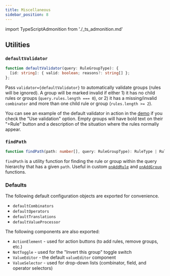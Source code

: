 ```yaml
---
title: Miscellaneous
sidebar_position: 8
---
```


import TypeScriptAdmonition from './_ts_admonition.md'

<TypeScriptAdmonition />

## Utilities

### `defaultValidator`

```ts
function defaultValidator(query: RuleGroupType): {
  [id: string]: { valid: boolean; reasons?: string[] };
};
```

Pass `validator={defaultValidator}` to automatically validate groups (rules will be ignored). A group will be marked invalid if either 1) it has no child rules or groups (`query.rules.length === 0`), or 2) it has a missing/invalid `combinator` and more than one child rule or group (`rules.length >= 2`).

You can see an example of the default validator in action in the [demo](https://react-querybuilder.github.io/react-querybuilder/) if you check the "Use validation" option. Empty groups will have bold text on their "+Rule" button and a description of the situation where the rules normally appear.

### `findPath`

```ts
function findPath(path: number[], query: RuleGroupType): RuleType | RuleGroupType;
```

`findPath` is a utility function for finding the rule or group within the query hierarchy that has a given `path`. Useful in custom [`onAddRule`](./querybuilder#onaddrule) and [`onAddGroup`](./querybuilder#onaddgroup) functions.

### Defaults

The following default configuration objects are exported for convenience.

- `defaultCombinators`
- `defaultOperators`
- `defaultTranslations`
- `defaultValueProcessor`

The following components are also exported:

- `ActionElement` - used for action buttons (to add rules, remove groups, etc.)
- `NotToggle` - used for the "Invert this group" toggle switch
- `ValueEditor` - the default `valueEditor` component
- `ValueSelector` - used for drop-down lists (combinator, field, and operator selectors)
